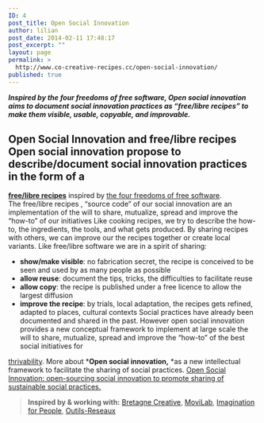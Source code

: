 ```yaml
---
ID: 4
post_title: Open Social Innovation
author: lilian
post_date: 2014-02-11 17:48:17
post_excerpt: ""
layout: page
permalink: >
  http://www.co-creative-recipes.cc/open-social-innovation/
published: true
---
```

***Inspired by the four freedoms of free software, Open social innovation aims to document social innovation practices as “free/libre recipes” to make them visible, usable, copyable, and improvable.<!--more-->*** 

## Open Social Innovation and free/libre recipes Open social innovation propose to describe/document social innovation practices in the form of a 

[**free/libre recipes**][1] inspired by [the four freedoms of free software][2]. The free/libre recipes , “source code” of our social innovation are an implementation of the will to share, mutualize, spread and improve the “how-to” of our initiatives Like cooking recipes, we try to describe the how-to, the ingredients, the tools, and what gets produced. By sharing recipes with others, we can improve our the recipes together or create local variants. Like free/libre software we are in a spirit of sharing: 
*   **show/make visible**: no fabrication secret, the recipe is conceived to be seen and used by as many people as possible
*   **allow reuse**: document the tips, tricks, the difficulties to facilitate reuse
*   **allow copy**: the recipe is published under a free licence to allow the largest diffusion
*   **improve the recipe**: by trials, local adaptation, the recipes gets refined, adapted to places, cultural contexts Social practices have already been documented and shared in the past. However open social innovation provides a new conceptual framework to implement at large scale the will to share, mutualize, spread and improve the “how-to” of the best social initiatives for 

[thrivability][3]. More about ***Open social innovation,** *as a new intellectual framework to facilitate the sharing of social practices. [Open Social Innovation: open-sourcing social innovation to promote sharing of sustainable social practices.][4] 
> **Inspired by & working with:** [<span style="text-decoration: underline;">Bretagne Creative</span>][5], [MoviLab][6], [Imagination for People][7], [Outils-Reseaux][8]  

 [1]: http://www.co-creative-recipes.cc/freelibre-recipes/ "Free/Libre Recipes"
 [2]: https://en.wikipedia.org/wiki/Four_Freedoms_(Free_software)#Definition
 [3]: http://www.appropedia.org/Thrivability
 [4]: http://www.lilianricaud.com/web-strategy/open-research/open-social-innovation-open-sourcing-social-innovation-to-promote-sharing-sustainable-social-practices/
 [5]: http://www.bretagne-creative.net/
 [6]: http://imaginationforpeople.org/fr/project/movilab/
 [7]: http://imaginationforpeople.org/en/
 [8]: http://outils-reseaux.org/